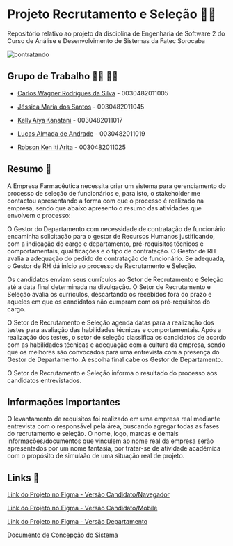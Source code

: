 # Projeto Recrutamento e Seleção 🧑‍💼

Repositório relativo ao projeto da disciplina de Engenharia de Software 2 do Curso de Análise e Desenvolvimento de Sistemas da Fatec Sorocaba



![contratando](https://user-images.githubusercontent.com/61124810/119904476-d8ace400-bf20-11eb-828b-8ed54b8e508f.gif)



## Grupo de Trabalho 🧑‍🎓 👨‍🎓

- [Carlos Wagner Rodrigues da Silva](https://github.com/carloswagner1) - 0030482011005

- [Jéssica Maria dos Santos](https://github.com/jessiemdsantos) - 0030482011045 

- [Kelly Aiya Kanatani](https://github.com/KellyKanatani) - 0030482011017 

- [Lucas Almada de Andrade](https://github.com/AlmadaLucas) - 0030482011019

- [Robson Ken Iti Arita](https://github.com/RobsonArita) - 0030482011025 

## Resumo 📖

A Empresa Farmacêutica necessita criar um sistema para gerenciamento do processo de seleção de funcionários e, para isto, o stakeholder me contactou apresentando a forma com que o processo é realizado na empresa, sendo que abaixo apresento o resumo das atividades que envolvem o processo: 

 

O Gestor do Departamento com necessidade de contratação de funcionário encaminha solicitação para o gestor de Recursos Humanos justificando, com a indicação do cargo e departamento, pré-requisitos técnicos e comportamentais, qualificações e o tipo de contratação. O Gestor de RH avalia a adequação do pedido de contratação de funcionário. Se adequada, o Gestor de RH dá início ao processo de Recrutamento e Seleção.
 

Os candidatos enviam seus currículos ao Setor de Recrutamento e Seleção até a data final determinada na divulgação. O Setor de Recrutamento e Seleção avalia os currículos, descartando os recebidos fora do prazo e aqueles em que os candidatos não cumpram com os pré-requisitos do cargo. 

 

O Setor de Recrutamento e Seleção agenda datas para a realização dos testes para avaliação das habilidades técnicas e comportamentais. Após a realização dos testes, o setor de seleção classifica os candidatos de acordo com as habilidades técnicas e adequação com a cultura da empresa, sendo que os melhores são convocados para uma entrevista com a presença do Gestor de Departamento. A escolha final cabe os Gestor de Departamento. 

 

O Setor de Recrutamento e Seleção informa o resultado do processo aos candidatos entrevistados.

## Informações Importantes
O levantamento de requisitos foi realizado em uma empresa real mediante entrevista com o responsável pela área, buscando agregar todas as fases do recrutamento e seleção. O nome, logo, marcas e demais informações/documentos que vinculem ao nome real da empresa serão apresentados por um nome fantasia, por tratar-se de atividade acadêmica com o propósito de simulaão de uma situação real de projeto.

## Links 📎

[Link do Projeto no Figma - Versão Candidato/Navegador](https://www.figma.com/proto/Htu9VUBWhEUlelJZ1RKN3n/Vers%C3%A3o-Cliente-Computador-Navegador?node-id=7%3A6&scaling=min-zoom&page-id=0%3A1)

[Link do Projeto no Figma - Versão Candidato/Mobile](https://www.figma.com/proto/jBBEs48VeDdrGyTH7KL38f/Vers%C3%A3o-Cliente-Mobile?scaling=scale-down&page-id=0%3A1&node-id=22%3A9)

[Link do Projeto no Figma - Versão Departamento](https://www.figma.com/proto/m8ZSqOP3JYyjPY9HutjlZ6/Vers%C3%A3o-Departamento-Computador?scaling=contain&page-id=0%3A1&node-id=7%3A2)

[Documento de Concepção do Sistema](https://fatecspgov.sharepoint.com/:w:/s/GrupodeTrabalhos/EYzCWS7D8cRBpuHo2AUFUoIBFH_ftfwreMwgW3rgXa9JRg?e=dYLdr3)



